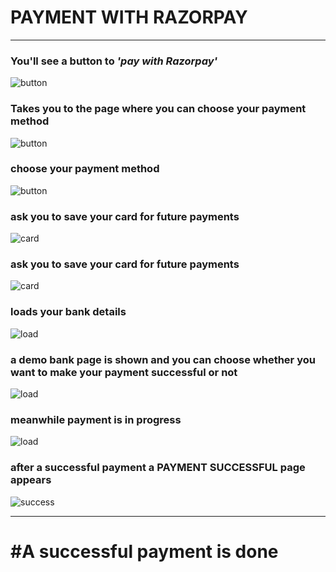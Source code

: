 # PAYMENT WITH RAZORPAY

---------------------------------

<h3> You'll see a button to <span> <i> 'pay with Razorpay'</i></span> </h3>
 <img src="https://snipboard.io/AzNvZY.jpg" alt="button"/>

<h3>Takes you to the page where you can choose your payment method</h3>
 <img src="https://snipboard.io/ZiFE1j.jpg" alt="button"/>

<h3>choose your payment method</h3>
 <img src="https://snipboard.io/xWHIG3.jpg" alt="button"/>

 <h3>ask you to save your card for future payments</h3>
<img src="https://snipboard.io/sjBLSH.jpg" alt="card"/>

 <h3>ask you to save your card for future payments</h3>
<img src="https://snipboard.io/sjBLSH.jpg" alt="card"/>

<h3>loads your bank details</h3>
<img src="https://snipboard.io/IKirHT.jpg" alt="load"/>

<h3>a demo bank page is shown and you can choose whether you want to make your payment successful or not</h3>
<img src="https://snipboard.io/NnXyvZ.jpg" alt="load"/>

<h3>meanwhile payment is in progress</h3>
<img src="https://snipboard.io/DTa4XU.jpg" alt="load"/>

<h3>after a successful payment a PAYMENT SUCCESSFUL page appears</h3>
<img src="https://snipboard.io/DCkjHo.jpg" alt="success"/>

------------------------------
# #A successful payment is done 